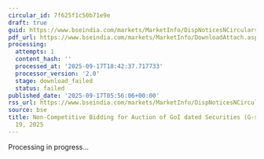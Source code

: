 ```yaml
---
circular_id: 7f625f1c50b71e9e
draft: true
guid: https://www.bseindia.com/markets/MarketInfo/DispNoticesNCirculars.aspx?Noticeid={D21411FA-9815-4B5F-B155-744D1F705C77}&noticeno=20250917-1&dt=09/17/2025&icount=1&totcount=57&flag=0
pdf_url: https://www.bseindia.com/markets/MarketInfo/DownloadAttach.aspx?id=20250917-1&attachedId=
processing:
  attempts: 1
  content_hash: ''
  processed_at: '2025-09-17T18:42:37.717733'
  processor_version: '2.0'
  stage: download_failed
  status: failed
published_date: '2025-09-17T05:56:06+00:00'
rss_url: https://www.bseindia.com/markets/MarketInfo/DispNoticesNCirculars.aspx?Noticeid={D21411FA-9815-4B5F-B155-744D1F705C77}&noticeno=20250917-1&dt=09/17/2025&icount=1&totcount=57&flag=0
source: bse
title: Non-Competitive Bidding for Auction of GoI dated Securities (G-secs) on September
  19, 2025
---
```


Processing in progress...